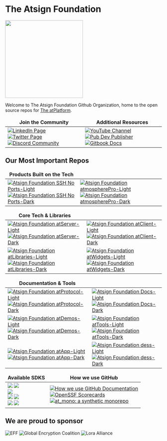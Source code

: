 # The Atsign Foundation
<img width=250px src="https://atsign.dev/assets/img/atPlatform_logo_gray.svg?sanitize=true">


Welcome to The Atsign Foundation Github Organization, home to the open source
repos for [The atPlatform](https://docs.atsign.com/).


<style>
   td, th {
      border: none!important;
   }
</style>
<table>
   <thead>
      <tr>
         <th>Join the Community</th>
         <th>Additional Resources</th>
      </tr>
   </thead>
   <tbody>
      <tr>
         <td>
            <a href="https://www.linkedin.com/company/atsigncompany/">
               <img src="https://img.shields.io/badge/LinkedIn-blue?style=for-the-badge&logo=LinkedIn" alt="LinkedIn Page"></a>
            <a href="https://twitter.com/atsigncompany">
               <img src="https://img.shields.io/badge/X-black?style=for-the-badge&logo=x" alt="Twitter Page"></a>
            <a href="https://discord.atsign.com">
               <img src="https://img.shields.io/badge/Discord-white?style=for-the-badge&logo=discord" alt="Discord Community"></a>
         </td>
         <td>
            <a href="https://www.youtube.com/@AtsignCo">
               <img src="https://img.shields.io/badge/YouTube-red?style=for-the-badge&logo=Youtube" alt="YouTube Channel"></a>
            <a href="https://pub.dev/publishers/atsign.org/packages">
               <img src="https://img.shields.io/badge/Pub.dev-blue?style=for-the-badge&logo=dart" alt="Pub Dev Publisher"></a>
            <a href="https://docs.atsign.com">
               <img src="https://img.shields.io/badge/Docs-white?style=for-the-badge&logo=gitbook" alt="Gitbook Docs"></a>
         </td>
      </tr>
   </tbody>
</table>

## Our Most Important Repos

|Products Built on the Tech||
|-|-|
| [![Atsign Foundation SSH No Ports-Light](https://github-readme-stats.vercel.app/api/pin?username=atsign-foundation&repo=sshnoports&hide_border=true&bg_color=00000000&theme=default#gh-light-mode-only)](https://github.com/atsign-foundation/sshnoports#gh-light-mode-only)[![Atsign Foundation SSH No Ports-Dark](https://github-readme-stats.vercel.app/api/pin?username=atsign-foundation&repo=sshnoports&hide_border=true&theme=dark&bg_color=00000000#gh-dark-mode-only)](https://github.com/atsign-foundation/sshnoports#gh-dark-mode-only) | [![Atsign Foundation atmospherePro-Light](https://github-readme-stats.vercel.app/api/pin?username=atsign-foundation&repo=atmosphere_pro&hide_border=true&bg_color=00000000&theme=default#gh-light-mode-only)](https://github.com/atsign-foundation/atmosphere_pro#gh-light-mode-only)[![Atsign Foundation atmospherePro-Dark](https://github-readme-stats.vercel.app/api/pin?username=atsign-foundation&repo=atmosphere_pro&hide_border=true&theme=dark&bg_color=00000000#gh-dark-mode-only)](https://github.com/atsign-foundation/atmosphere_pro#gh-dark-mode-only) |



|Core Tech & Libraries||
|-|-|
| [![Atsign Foundation atServer-Light](https://github-readme-stats.vercel.app/api/pin?username=atsign-foundation&repo=at_server&hide_border=true&bg_color=00000000&theme=default#gh-light-mode-only)](https://github.com/atsign-foundation/at_server#gh-light-mode-only)[![Atsign Foundation atServer-Dark](https://github-readme-stats.vercel.app/api/pin?username=atsign-foundation&repo=at_server&hide_border=true&theme=dark&bg_color=00000000#gh-dark-mode-only)](https://github.com/atsign-foundation/at_server#gh-dark-mode-only) | [![Atsign Foundation atClient-Light](https://github-readme-stats.vercel.app/api/pin?username=atsign-foundation&repo=at_client_sdk&hide_border=true&bg_color=00000000&theme=default#gh-light-mode-only)](https://github.com/atsign-foundation/at_client_sdk#gh-light-mode-only)[![Atsign Foundation atClient-Dark](https://github-readme-stats.vercel.app/api/pin?username=atsign-foundation&repo=at_client_sdk&hide_border=true&theme=dark&bg_color=00000000#gh-dark-mode-only)](https://github.com/atsign-foundation/at_client_sdk#gh-dark-mode-only) |
| [![Atsign Foundation atLibraries-Light](https://github-readme-stats.vercel.app/api/pin?username=atsign-foundation&repo=at_libraries&hide_border=true&bg_color=00000000&theme=default#gh-light-mode-only)](https://github.com/atsign-foundation/at_libraries#gh-light-mode-only)[![Atsign Foundation atLibraries-Dark](https://github-readme-stats.vercel.app/api/pin?username=atsign-foundation&repo=at_libraries&hide_border=true&theme=dark&bg_color=00000000#gh-dark-mode-only)](https://github.com/atsign-foundation/at_libraries#gh-dark-mode-only) | [![Atsign Foundation atWidgets-Light](https://github-readme-stats.vercel.app/api/pin?username=atsign-foundation&repo=at_widgets&hide_border=true&bg_color=00000000&theme=default#gh-light-mode-only)](https://github.com/atsign-foundation/at_widgets#gh-light-mode-only)[![Atsign Foundation atWidgets-Dark](https://github-readme-stats.vercel.app/api/pin?username=atsign-foundation&repo=at_widgets&hide_border=true&theme=dark&bg_color=00000000#gh-dark-mode-only)](https://github.com/atsign-foundation/at_widgets#gh-dark-mode-only) |


| Documentation & Tools ||
|-|-|
| [![Atsign Foundation atProtocol-Light](https://github-readme-stats.vercel.app/api/pin?username=atsign-foundation&repo=at_protocol&hide_border=true&bg_color=00000000&theme=default#gh-light-mode-only)](https://github.com/atsign-foundation/at_protocol#gh-light-mode-only)[![Atsign Foundation atProtocol-Dark](https://github-readme-stats.vercel.app/api/pin?username=atsign-foundation&repo=at_protocol&hide_border=true&theme=dark&bg_color=00000000#gh-dark-mode-only)](https://github.com/atsign-foundation/at_protocol#gh-dark-mode-only) | [![Atsign Foundation Docs-Light](https://github-readme-stats.vercel.app/api/pin?username=atsign-foundation&repo=docs.atsign.com&hide_border=true&bg_color=00000000&theme=default#gh-light-mode-only)](https://github.com/atsign-foundation/docs.atsign.com#gh-light-mode-only)[![Atsign Foundation Docs-Dark](https://github-readme-stats.vercel.app/api/pin?username=atsign-foundation&repo=docs.atsign.com&hide_border=true&theme=dark&bg_color=00000000#gh-dark-mode-only)](https://github.com/atsign-foundation/docs.atsign.com#gh-dark-mode-only) |
| [![Atsign Foundation atDemos-Light](https://github-readme-stats.vercel.app/api/pin?username=atsign-foundation&repo=at_demos&hide_border=true&bg_color=00000000&theme=default#gh-light-mode-only)](https://github.com/atsign-foundation/at_demos#gh-light-mode-only)[![Atsign Foundation atDemos-Dark](https://github-readme-stats.vercel.app/api/pin?username=atsign-foundation&repo=at_demos&hide_border=true&theme=dark&bg_color=00000000#gh-dark-mode-only)](https://github.com/atsign-foundation/at_demos#gh-dark-mode-only) | [![Atsign Foundation atTools-Light](https://github-readme-stats.vercel.app/api/pin?username=atsign-foundation&repo=at_tools&hide_border=true&bg_color=00000000&theme=default#gh-light-mode-only)](https://github.com/atsign-foundation/at_tools#gh-light-mode-only)[![Atsign Foundation atTools-Dark](https://github-readme-stats.vercel.app/api/pin?username=atsign-foundation&repo=at_tools&hide_border=true&theme=dark&bg_color=00000000#gh-dark-mode-only)](https://github.com/atsign-foundation/at_tools#gh-dark-mode-only) |
| [![Atsign Foundation atApp-Light](https://github-readme-stats.vercel.app/api/pin?username=atsign-foundation&repo=at_app&hide_border=true&bg_color=00000000&theme=default#gh-light-mode-only)](https://github.com/atsign-foundation/at_app#gh-light-mode-only)[![Atsign Foundation atApp-Dark](https://github-readme-stats.vercel.app/api/pin?username=atsign-foundation&repo=at_app&hide_border=true&theme=dark&bg_color=00000000#gh-dark-mode-only)](https://github.com/atsign-foundation/at_app#gh-dark-mode-only) | [![Atsign Foundation dess-Light](https://github-readme-stats.vercel.app/api/pin?username=atsign-foundation&repo=dess&hide_border=true&bg_color=00000000&theme=default#gh-light-mode-only)](https://github.com/atsign-foundation/dess#gh-light-mode-only)[![Atsign Foundation dess-Dark](https://github-readme-stats.vercel.app/api/pin?username=atsign-foundation&repo=dess&hide_border=true&theme=dark&bg_color=00000000#gh-dark-mode-only)](https://github.com/atsign-foundation/dess#gh-dark-mode-only) |

| Available SDKS |  How we use GitHub |
|-|-|
| [![](https://img.shields.io/badge/Stable-Dart-Informational?style=flat&color=blue&logo=Dart)](https://github.com/atsign-foundation/at_client_sdk) [![](https://img.shields.io/badge/Stable-Java-Informational?style=flat&color=blue&logo=Oracle)](https://github.com/atsign-foundation/at_java) <br/> [![](https://img.shields.io/badge/Beta-MicroPython-Informational?style=flat&color=yellow&logo=micropython)](https://github.com/atsign-foundation/at_pico_w) <br/> [![](https://img.shields.io/badge/Alpha-C++-Informational?style=flat&color=red&logo=cplusplus)](https://github.com/atsign-foundation/at_esp32) [![](https://img.shields.io/badge/Alpha-C-Informational?style=flat&color=red&logo=c)](https://github.com/atsign-foundation/at_c) <br/> [![](https://img.shields.io/badge/Alpha-Rust-Informational?style=flat&color=red&logo=rust)](https://github.com/atsign-foundation/at_rust) [![](https://img.shields.io/badge/Alpha-Python-Informational?style=flat&color=red&logo=python)](https://github.com/atsign-foundation/at_python)| [![How we use GitHub Documentation](https://img.shields.io/badge/How_we_use_GitHub-black?style=for-the-badge&logo=github)](https://github.com/atsign-foundation/.github/blob/trunk/docs/atGitHub.md) <br/> [![OpenSSF Scorecards](https://img.shields.io/badge/OpenSSF_ScoreCards-black?style=for-the-badge&logo=github)](https://github.com/atsign-foundation/.github/blob/trunk/docs/OpenSSF_scorecards.md) <br/> [![at_mono: a synthetic monorepo](https://img.shields.io/badge/at_mono:_a_synthetic_monorepo-black?style=for-the-badge&logo=github)](https://github.com/atsign-foundation/.github/blob/trunk/docs/at_mono.md)|


## We are proud to sponsor

![EFF](https://atsign.com/wp-content/uploads/2023/03/eff-2023-member-org.png.webp)
![Global Encryption Coalition](https://atsign.com/wp-content/uploads/2021/10/GEC-graphics-01-1.png.webp)
![Lora Alliance](https://atsign.com/wp-content/uploads/2023/08/LoRa-Alliance-horizontal600x300.png)